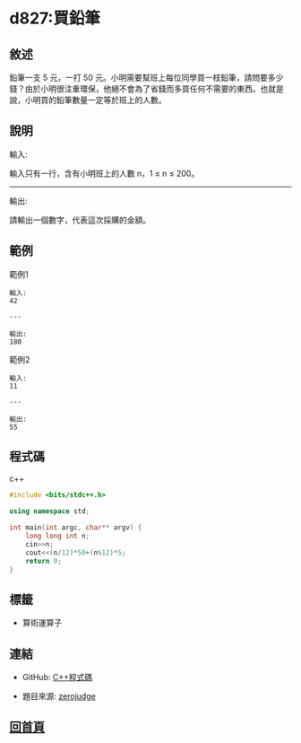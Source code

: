 
# d827:買鉛筆

## 敘述

鉛筆一支 5 元，一打 50 元。小明需要幫班上每位同學買一枝鉛筆，請問要多少錢？由於小明很注重環保，他絕不會為了省錢而多買任何不需要的東西。也就是說，小明買的鉛筆數量一定等於班上的人數。

## 說明

輸入:

輸入只有一行，含有小明班上的人數 n，1 ≤ n ≤ 200。

---

輸出:

請輸出一個數字，代表這次採購的金額。
## 範例


範例1

```text
輸入:
42

---

輸出:
180
```

範例2

```text
輸入:
11

---

輸出:
55
```

## 程式碼
    
c++

```cpp
#include <bits/stdc++.h>

using namespace std;

int main(int argc, char** argv) {
	long long int n;
	cin>>n;
	cout<<(n/12)*50+(n%12)*5;
	return 0;
}


```

## 標籤

- 算術運算子

## 連結
- GitHub: [C++程式碼](https://github.com/henryleecode23/solve_record/blob/main/zerojudge/d827/main.cpp)

- 題目來源: [zerojudge](https://zerojudge.tw/ShowProblem?problemid=d827)
## [回首頁](https://henryleecode23.github.io/solve_record/)